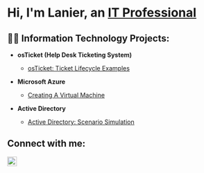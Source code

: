<h1>Hi, I'm Lanier, an <a href="https://linkedin.com/in/lanier-brown-88243b245">IT Professional</a></h1>

<h2>👨‍💻 Information Technology Projects:</h2>

- <b>osTicket (Help Desk Ticketing System)</b>

 
  - [osTicket: Ticket Lifecycle Examples](https://github.com/LanierBrown/osTicket-Ticket-Lifecycle-Examples)
- <b>Microsoft Azure</b>
  - [Creating A Virtual Machine](https://github.com/LanierBrown/Configuring-Active-Directory-Within-Azure-VM-s)

- <b>Active Directory</b>
  - [Active Directory: Scenario Simulation](https://github.com/joshmadakorcc/azure-network-protocols)


<h2>Connect with me:</h2>


[<img align="left" alt="Josh | LinkedIn" width="22px" src="https://cdn.jsdelivr.net/npm/simple-icons@v3/icons/linkedin.svg" />][linkedin]




[linkedin]: https://linkedin.com/in/lanier-brown-88243b245
